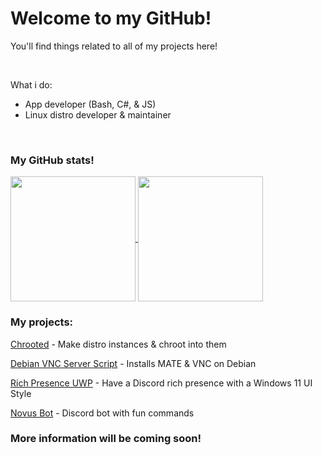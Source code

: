 <h1>Welcome to my GitHub!</h1>
<p>You'll find things related to all of my projects here!</p>
<p>&nbsp;</p>
<p>What i do:</p>
<ul>
<li>App developer (Bash, C#, &amp; JS)</li>
<li>Linux distro developer &amp; maintainer</li>
</ul>
<p>&nbsp;</p>

<h3>My GitHub stats!</h3>
<a href="https://github.com/anuraghazra/github-readme-stats">
  <img height=200 align="center" src="https://github-readme-stats.vercel.app/api?username=novusthedev&show_icons=true&theme=transparent" />
</a>
<a href="https://github.com/anuraghazra/github-readme-stats">
  <img height=200 align="center" src="https://github-readme-stats.vercel.app/api/top-langs/?username=novusthedev&show_icons=true&theme=transparent&layout=donut" />
</a>

<h3>My projects:</h3>
<p><a href="https://github.com/novusthedev/chrooted">Chrooted</a> - Make distro instances &amp; chroot into them</p>
<p><a href="https://github.com/novusthedev/debian-vnc-installer">Debian VNC Server Script</a> - Installs MATE &amp; VNC on Debian</p>
<p><a href="https://github.com/novusthedev/rich-presence">Rich Presence UWP</a> - Have a Discord rich presence with a Windows 11 UI Style</p>
<p><a href="https://github.com/novusthedev/novus-bot">Novus Bot</a> - Discord bot with fun commands</p>

<h3>More information will be coming soon!</h3>

